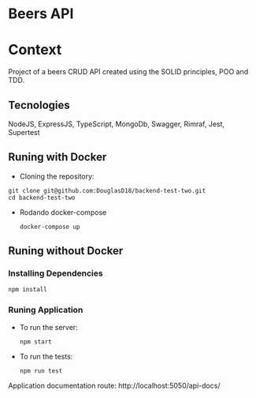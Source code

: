 # Beers API

# Context

Project of a beers CRUD API created using the SOLID principles, POO and TDD.

## Tecnologies

 NodeJS, ExpressJS, TypeScript, MongoDb, Swagger, Rimraf, Jest, Supertest

## Runing with Docker

 * Cloning the repository:

  ```
  git clone git@github.com:DouglasD18/backend-test-two.git
  cd backend-test-two
  ```

* Rodando docker-compose
  ```
  docker-compose up
  ```

## Runing without Docker

### Installing Dependencies

```bash
npm install
``` 

### Runing Application

* To run the server:

  ```
  npm start
  ```

* To run the tests:

  ```
  npm run test
  ```
  

Application documentation route: http://localhost:5050/api-docs/